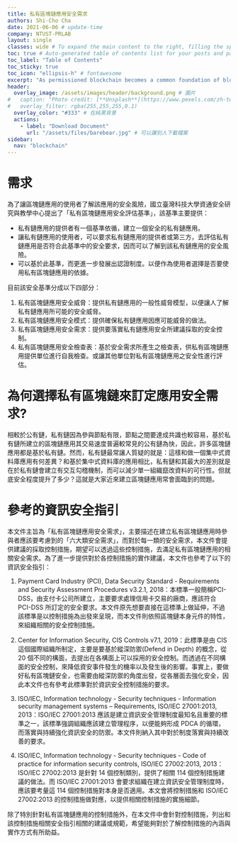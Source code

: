 ```yaml
---
title: 私有區塊鏈應用安全需求
authors: Shi-Cho Cha
date: 2021-06-06 # update-time
company: NTUST-PRLAB
layout: single
classes: wide # To expand the main content to the right, filling the space of what is normally occupied by the table of contents.
toc: true # Auto-generated table of contents list for your posts and pages
toc_label: "Table of Contents"
toc_sticky: true
toc_icon: "ellipsis-h" # fontawesome
excerpt: "As permissioned blockchain becomes a common foundation of blockchainbased applications for current organizations, related stakeholders of the applications need  the means to assess the security risks of the applications." # 摘要 
header:
  overlay_image: /assets/images/header/background.png # 圖片
#   caption: "Photo credit: [**Unsplash**](https://www.pexels.com/zh-tw/search/earth/)" # 可以表示圖片來源
#   overlay_filter: rgba(255,255,255,0.1)
  overlay_color: "#333" # 在純黑背景
  actions:
    - label: "Download Document"
      url: "/assets/files/barebear.jpg" # 可以讓別人下載檔案
sidebar:
  nav: "blockchain"
---
```


# 需求
為了讓區塊鏈應用的使用者了解該應用的安全風險，國立臺灣科技大學資通安全研究與教學中心提出了「私有區塊鏈應用安全評估基準」，該基準主要提供：
- 私有鏈應用的提供者有一個基準依循，建立一個安全的私有鏈應用。
- 讓私有鏈應用的使用者，可以要求私有鏈應用的提供者或第三方，去評估私有鏈應用是否符合此基準中的安全要求，因而可以了解到該私有鏈應用的安全風險。
- 可以基於此基準，而更進一步發展出認證制度。以便作為使用者選擇是否要使用私有區塊鏈應用的依據。

目前該安全基準分成以下四部分：
1.	私有區塊鏈應用安全威脅：提供私有鏈應用的一般性威脅模型，以便讓人了解私有鏈應用所可能的安全威脅。
2.	私有區塊鏈應用安全模式：提供確保私有鏈應用因應可能威脅的做法。
3.	私有區塊鏈應用安全需求：提供要落實私有鏈應用安全所建議採取的安全控制。
4.	私有區塊鏈應用安全檢查表：基於安全需求所產生之檢查表，供私有區塊鏈應用提供單位進行自我檢查。或讓其他單位對私有區塊鏈應用之安全性進行評估。


# 為何選擇私有區塊鏈來訂定應用安全需求?
相較於公有鏈，私有鏈因為參與節點有限，節點之間要達成共識也較容易，基於私有鏈所建立的區塊鏈應用其交易速度普遍較常見的公有鏈為快，因此，許多區塊鏈應用都是基於私有鏈。然而，私有鏈最常讓人質疑的就是：這樣和做一個集中式資料庫應用有何差異？和基於集中式資料庫的應用相比，私有鏈和其最大的差別就是在於私有鏈會建立有交互勾稽機制，而可以減少單一組織竄改資料的可行性。但就底安全程度提升了多少？這就是大家近來建立區塊鏈應用常會面臨到的問題。

# 參考的資訊安全指引
本文件主旨為「私有區塊鏈應用安全需求」，主要描述在建立私有區塊鏈應用時參與者應該要考慮到的「六大類安全需求」，而對於每一類的安全需求，本文件會提供建議的採取控制措施，期望可以透過這些控制措施，去滿足私有區塊鏈應用的相關安全需求。為了進一步提供對於各控制措施的實作建議，本文件也參考了以下的資訊安全指引：
1. Payment Card Industry (PCI), Data Security Standard - Requirements and Security Assessment Procedures v3.2.1, 2018：本標準一般簡稱PCI-DSS，由支付卡公司所建立，主要要求處理信用卡交易的廠商，應該符合 PCI-DSS 所訂定的安全要求。本文件原先想要直接在這標準上做延伸，不過該標準是以控制措施為出發來呈現，而本文件則依照區塊鏈本身元件的特性，來組織相關的安全控制措施。

2. Center for Information Security, CIS Controls v7.1, 2019：此標準是由 CIS 這個國際組織所制定，主要是要基於縱深防禦(Defend in Depth) 的概念，從 20 個不同的構面，去提出在各構面上可以採用的安全控制。而透過在不同構面的安全控制，來降低資安事件發生的機率以及發生後的影響。事實上，要做好私有區塊鏈安全，也需要由縱深防禦的角度出發，從各層面去強化安全，因此本文件也有參考此標準對於資訊安全控制措施的要求。

3. ISO/IEC, Information technology - Security techniques - Information security management systems – Requirements, ISO/IEC 27001:2013, 2013：ISO/IEC 27001:2013 應該是建立資訊安全管理制度最知名且重要的標準之一，該標準強調組織應該建立管理程序，以便能夠形成 PDCA 的循環，而落實與持續強化資訊安全的防禦。本文件則納入其中對於制度落實與持續改善的要求。

4. ISO/IEC, Information technology - Security techniques - Code of practice for information security controls, ISO/IEC 27002:2013, 2013：ISO/IEC 27002:2013 是針對 14 個控制類別，提供了相關 114 個控制措施建議的做法。而 ISO/IEC 27001:2013 會要求組織在建立資訊安全管理制度時，應該要考量這 114 個控制措施對本身是否適用。本文會將控制措施和 ISO/IEC 27002:2013 的控制措施做對應，以提供相關控制措施的實施細節。

除了特別針對私有區塊鏈應用的控制措施外，在本文件中會針對控制措施，列出和該控制措施相關安全指引相關的建議或規範，希望能夠對於了解控制措施的內涵與實作方式有所助益。
